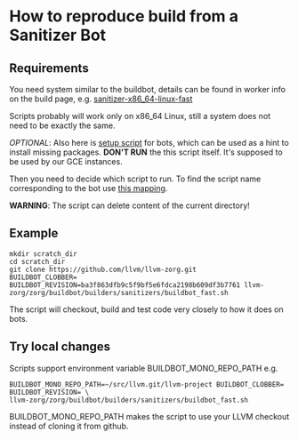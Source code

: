 # How to reproduce build from a Sanitizer Bot

## Requirements 
You need system similar to the buildbot, details can be found in worker info on the build page, e.g. [sanitizer-x86_64-linux-fast](https://lab.llvm.org/buildbot/#/builders/sanitizer-x86_64-linux-fast)

Scripts probably will work only on x86_64 Linux, still a system does not need to be exactly the same.

*OPTIONAL*: Also here is [setup script](https://github.com/google/sanitizers/blob/master/buildbot/start_script.sh) for bots, which can be used as a hint to install missing packages. **DON'T RUN** the this script itself. It's supposed to be used by our GCE instances.

Then you need to decide which script to run. To find the script name corresponding to the bot use [this mapping](https://github.com/llvm/llvm-zorg/blob/master/zorg/buildbot/builders/sanitizers/buildbot_selector.py).

**WARNING**: The script can delete content of the current directory!

## Example
```
mkdir scratch_dir
cd scratch_dir
git clone https://github.com/llvm/llvm-zorg.git
BUILDBOT_CLOBBER= BUILDBOT_REVISION=ba3f863dfb9c5f9bf5e6fdca2198b609df3b7761 llvm-zorg/zorg/buildbot/builders/sanitizers/buildbot_fast.sh
```
The script will checkout, build and test code very closely to how it does on bots.

## Try local changes
Scripts support environment variable BUILDBOT_MONO_REPO_PATH
e.g. 
```
BUILDBOT_MONO_REPO_PATH=~/src/llvm.git/llvm-project BUILDBOT_CLOBBER= BUILDBOT_REVISION= \
llvm-zorg/zorg/buildbot/builders/sanitizers/buildbot_fast.sh
```
BUILDBOT_MONO_REPO_PATH makes the script to use your LLVM checkout instead of cloning it from github.